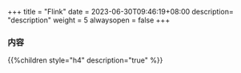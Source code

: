 +++
title = "Flink"
date =  2023-06-30T09:46:19+08:00
description= "description"
weight = 5
alwaysopen = false
+++

### 内容

{{%children style="h4" description="true" %}}
